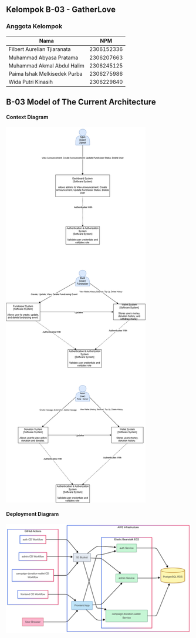 ## Kelompok B-03 - GatherLove

<h3>Anggota Kelompok</h3>

| Nama | NPM |
|------|-----|
| Filbert Aurelian Tjiaranata | 2306152336 |
| Muhammad Abyasa Pratama | 2306207663 |
| Muhammad Akmal Abdul Halim | 2306245125 |
| Paima Ishak Melkisedek Purba | 2306275986 |
| Wida Putri Kinasih | 2306229840 |

## B-03 Model of The Current Architecture

#### Context Diagram 
![ContextDiagram](images/ContextDiagram.png)

#### Deployment Diagram
![Deployment Diagram](images/Editor%20_%20Mermaid%20Chart-2025-05-16-132500.png)
